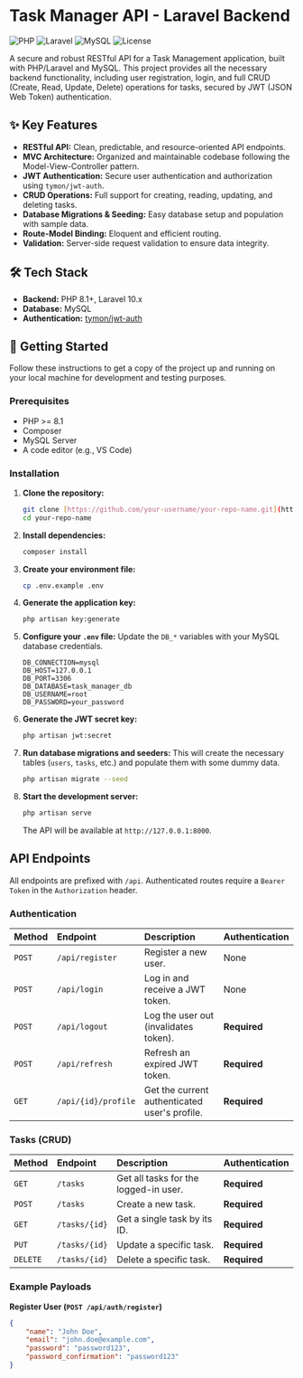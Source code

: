 # Task Manager API - Laravel Backend

![PHP](https://img.shields.io/badge/PHP-8.1%2B-777BB4?style=for-the-badge&logo=php)
![Laravel](https://img.shields.io/badge/Laravel-10.x-FF2D20?style=for-the-badge&logo=laravel)
![MySQL](https://img.shields.io/badge/MySQL-8.0%2B-4479A1?style=for-the-badge&logo=mysql)
![License](https://img.shields.io/badge/License-MIT-yellow.svg?style=for-the-badge)

A secure and robust RESTful API for a Task Management application, built with PHP/Laravel and MySQL. This project provides all the necessary backend functionality, including user registration, login, and full CRUD (Create, Read, Update, Delete) operations for tasks, secured by JWT (JSON Web Token) authentication.

## ✨ Key Features

-   **RESTful API:** Clean, predictable, and resource-oriented API endpoints.
-   **MVC Architecture:** Organized and maintainable codebase following the Model-View-Controller pattern.
-   **JWT Authentication:** Secure user authentication and authorization using `tymon/jwt-auth`.
-   **CRUD Operations:** Full support for creating, reading, updating, and deleting tasks.
-   **Database Migrations & Seeding:** Easy database setup and population with sample data.
-   **Route-Model Binding:** Eloquent and efficient routing.
-   **Validation:** Server-side request validation to ensure data integrity.

## 🛠️ Tech Stack

-   **Backend:** PHP 8.1+, Laravel 10.x
-   **Database:** MySQL
-   **Authentication:** [tymon/jwt-auth](https://github.com/tymondesigns/jwt-auth)

## 🚀 Getting Started

Follow these instructions to get a copy of the project up and running on your local machine for development and testing purposes.

### Prerequisites

-   PHP >= 8.1
-   Composer
-   MySQL Server
-   A code editor (e.g., VS Code)

### Installation

1.  **Clone the repository:**
    ```bash
    git clone [https://github.com/your-username/your-repo-name.git](https://github.com/your-username/your-repo-name.git)
    cd your-repo-name
    ```

2.  **Install dependencies:**
    ```bash
    composer install
    ```

3.  **Create your environment file:**
    ```bash
    cp .env.example .env
    ```

4.  **Generate the application key:**
    ```bash
    php artisan key:generate
    ```

5.  **Configure your `.env` file:**
    Update the `DB_*` variables with your MySQL database credentials.
    ```env
    DB_CONNECTION=mysql
    DB_HOST=127.0.0.1
    DB_PORT=3306
    DB_DATABASE=task_manager_db
    DB_USERNAME=root
    DB_PASSWORD=your_password
    ```

6.  **Generate the JWT secret key:**
    ```bash
    php artisan jwt:secret
    ```

7.  **Run database migrations and seeders:**
    This will create the necessary tables (`users`, `tasks`, etc.) and populate them with some dummy data.
    ```bash
    php artisan migrate --seed
    ```

8.  **Start the development server:**
    ```bash
    php artisan serve
    ```
    The API will be available at `http://127.0.0.1:8000`.

##  API Endpoints

All endpoints are prefixed with `/api`. Authenticated routes require a `Bearer Token` in the `Authorization` header.

### Authentication

| Method | Endpoint              | Description                    | Authentication |
| :----- | :-------------------- | :----------------------------- | :------------- |
| `POST` | `/api/register`      | Register a new user.           | None           |
| `POST` | `/api/login`         | Log in and receive a JWT token.| None           |
| `POST` | `/api/logout`        | Log the user out (invalidates token). | **Required** |
| `POST` | `/api/refresh`       | Refresh an expired JWT token.  | **Required** |
| `GET`  | `/api/{id}/profile`  | Get the current authenticated user's profile. | **Required** |

### Tasks (CRUD)

| Method   | Endpoint        | Description                           | Authentication |
| :------- | :-------------- | :------------------------------------ | :------------- |
| `GET`    | `/tasks`        | Get all tasks for the logged-in user. | **Required** |
| `POST`   | `/tasks`        | Create a new task.                    | **Required** |
| `GET`    | `/tasks/{id}`   | Get a single task by its ID.          | **Required** |
| `PUT`    | `/tasks/{id}`   | Update a specific task.               | **Required** |
| `DELETE` | `/tasks/{id}`   | Delete a specific task.               | **Required** |

### Example Payloads

**Register User (`POST /api/auth/register`)**
```json
{
    "name": "John Doe",
    "email": "john.doe@example.com",
    "password": "password123",
    "password_confirmation": "password123"
}